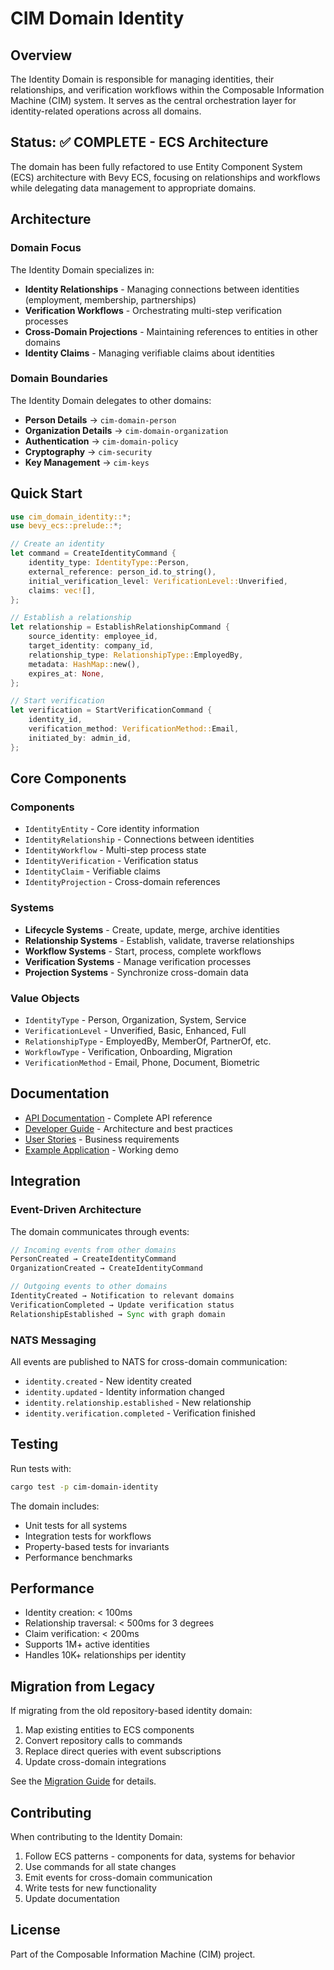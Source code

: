 # CIM Domain Identity

## Overview

The Identity Domain is responsible for managing identities, their relationships, and verification workflows within the Composable Information Machine (CIM) system. It serves as the central orchestration layer for identity-related operations across all domains.

## Status: ✅ COMPLETE - ECS Architecture

The domain has been fully refactored to use Entity Component System (ECS) architecture with Bevy ECS, focusing on relationships and workflows while delegating data management to appropriate domains.

## Architecture

### Domain Focus

The Identity Domain specializes in:
- **Identity Relationships** - Managing connections between identities (employment, membership, partnerships)
- **Verification Workflows** - Orchestrating multi-step verification processes
- **Cross-Domain Projections** - Maintaining references to entities in other domains
- **Identity Claims** - Managing verifiable claims about identities

### Domain Boundaries

The Identity Domain delegates to other domains:
- **Person Details** → `cim-domain-person`
- **Organization Details** → `cim-domain-organization`
- **Authentication** → `cim-domain-policy`
- **Cryptography** → `cim-security`
- **Key Management** → `cim-keys`

## Quick Start

```rust
use cim_domain_identity::*;
use bevy_ecs::prelude::*;

// Create an identity
let command = CreateIdentityCommand {
    identity_type: IdentityType::Person,
    external_reference: person_id.to_string(),
    initial_verification_level: VerificationLevel::Unverified,
    claims: vec![],
};

// Establish a relationship
let relationship = EstablishRelationshipCommand {
    source_identity: employee_id,
    target_identity: company_id,
    relationship_type: RelationshipType::EmployedBy,
    metadata: HashMap::new(),
    expires_at: None,
};

// Start verification
let verification = StartVerificationCommand {
    identity_id,
    verification_method: VerificationMethod::Email,
    initiated_by: admin_id,
};
```

## Core Components

### Components
- `IdentityEntity` - Core identity information
- `IdentityRelationship` - Connections between identities
- `IdentityWorkflow` - Multi-step process state
- `IdentityVerification` - Verification status
- `IdentityClaim` - Verifiable claims
- `IdentityProjection` - Cross-domain references

### Systems
- **Lifecycle Systems** - Create, update, merge, archive identities
- **Relationship Systems** - Establish, validate, traverse relationships
- **Workflow Systems** - Start, process, complete workflows
- **Verification Systems** - Manage verification processes
- **Projection Systems** - Synchronize cross-domain data

### Value Objects
- `IdentityType` - Person, Organization, System, Service
- `VerificationLevel` - Unverified, Basic, Enhanced, Full
- `RelationshipType` - EmployedBy, MemberOf, PartnerOf, etc.
- `WorkflowType` - Verification, Onboarding, Migration
- `VerificationMethod` - Email, Phone, Document, Biometric

## Documentation

- [API Documentation](doc/api/identity-domain-api.md) - Complete API reference
- [Developer Guide](../doc/guides/identity-domain-developer-guide.md) - Architecture and best practices
- [User Stories](../doc/user-stories/identity-domain-stories.md) - Business requirements
- [Example Application](../examples/identity_management_demo.rs) - Working demo

## Integration

### Event-Driven Architecture

The domain communicates through events:
```rust
// Incoming events from other domains
PersonCreated → CreateIdentityCommand
OrganizationCreated → CreateIdentityCommand

// Outgoing events to other domains
IdentityCreated → Notification to relevant domains
VerificationCompleted → Update verification status
RelationshipEstablished → Sync with graph domain
```

### NATS Messaging

All events are published to NATS for cross-domain communication:
- `identity.created` - New identity created
- `identity.updated` - Identity information changed
- `identity.relationship.established` - New relationship
- `identity.verification.completed` - Verification finished

## Testing

Run tests with:
```bash
cargo test -p cim-domain-identity
```

The domain includes:
- Unit tests for all systems
- Integration tests for workflows
- Property-based tests for invariants
- Performance benchmarks

## Performance

- Identity creation: < 100ms
- Relationship traversal: < 500ms for 3 degrees
- Claim verification: < 200ms
- Supports 1M+ active identities
- Handles 10K+ relationships per identity

## Migration from Legacy

If migrating from the old repository-based identity domain:

1. Map existing entities to ECS components
2. Convert repository calls to commands
3. Replace direct queries with event subscriptions
4. Update cross-domain integrations

See the [Migration Guide](doc/api/identity-domain-api.md#migration-guide) for details.

## Contributing

When contributing to the Identity Domain:

1. Follow ECS patterns - components for data, systems for behavior
2. Use commands for all state changes
3. Emit events for cross-domain communication
4. Write tests for new functionality
5. Update documentation

## License

Part of the Composable Information Machine (CIM) project. 